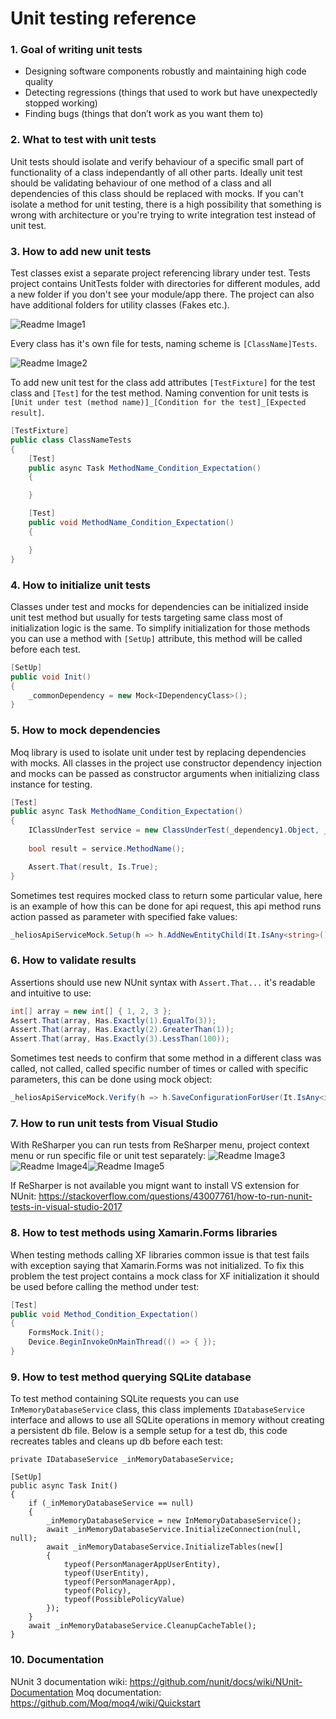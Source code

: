 # Unit testing reference

### 1. Goal of writing unit tests
* Designing software components robustly and maintaining high code quality
* Detecting regressions (things that used to work but have unexpectedly stopped working)
* Finding bugs (things that don’t work as you want them to)

### 2. What to test with unit tests

Unit tests should isolate and verify behaviour of a specific small part of functionality of a class independantly of all other parts. Ideally unit test should be validating behaviour of one method of a class and all dependencies of this class should be replaced with mocks. If you can't isolate a method for unit testing, there is a high possibility that something is wrong with architecture or you're trying to write integration test instead of unit test.

### 3. How to add new unit tests

Test classes exist a separate project referencing library under test. Tests project contains UnitTests folder with directories for different modules, add a new folder if you don't see your module/app there. The project can also have additional folders for utility classes (Fakes etc.).

![Readme Image1](ReadmeImage1.png)

Every class has it's own file for tests, naming scheme is ```[ClassName]Tests```.

![Readme Image2](ReadmeImage2.png)

To add new unit test for the class add attributes ```[TestFixture]``` for the test class and ```[Test]``` for the test method. Naming convention for unit tests is ```[Unit under test (method name)]_[Condition for the test]_[Expected result]```.
```C#
[TestFixture]
public class ClassNameTests
{
	[Test]
	public async Task MethodName_Condition_Expectation()
	{

	}

	[Test]
	public void MethodName_Condition_Expectation()
	{

	}
}
```

### 4. How to initialize unit tests

Classes under test and mocks for dependencies can be initialized inside unit test method but usually for tests targeting same class most of initialization logic is the same. To simplify initialization for those methods you can use a method with ```[SetUp]``` attribute, this method will be called before each test.
```C#
[SetUp]
public void Init()
{
	_commonDependency = new Mock<IDependencyClass>();
}
```

### 5. How to mock dependencies

Moq library is used to isolate unit under test by replacing dependencies with mocks. All classes in the project use constructor dependency injection and mocks can be passed as constructor arguments when initializing class instance for testing.

```C#
[Test]
public async Task MethodName_Condition_Expectation()
{
	IClassUnderTest service = new ClassUnderTest(_dependency1.Object, _dependency2.Object, _dependency3.Object);
	
	bool result = service.MethodName();

	Assert.That(result, Is.True);
}
```

Sometimes test requires mocked class to return some particular value, here is an example of how this can be done for api request, this api method runs action passed as parameter with specified fake values:
```C#
_heliosApiServiceMock.Setup(h => h.AddNewEntityChild(It.IsAny<string>(), It.IsAny<int>(), It.IsAny<int>(), It.IsAny<Action<ApiResponse<TreeElement>>>())).Callback((string name, int parentId, int typeId, Action<ApiResponse<TreeElement>> action) => action(new ApiResponse<TreeElement> { Response = new TreeElement() })).Returns(Task.FromResult<Object>(null));
```

### 6. How to validate results

Assertions should use new NUnit syntax with ```Assert.That...``` it's readable and intuitive to use:
```C#
int[] array = new int[] { 1, 2, 3 };
Assert.That(array, Has.Exactly(1).EqualTo(3));
Assert.That(array, Has.Exactly(2).GreaterThan(1));
Assert.That(array, Has.Exactly(3).LessThan(100));
```

Sometimes test needs to confirm that some method in a different class was called, not called, called specific number of times or called with specific parameters, this can be done using mock object:
```C#
_heliosApiServiceMock.Verify(h => h.SaveConfigurationForUser(It.IsAny<int>(), It.Is<SaveConfigurationForUserRequest>(s => s.ForCreate.Any(f => f.ApplicationId == 36))), Times.Once);
```

### 7. How to run unit tests from Visual Studio
With ReSharper you can run tests from ReSharper menu, project context menu or run specific file or unit test separately:
![Readme Image3](ReadmeImage3.png)![Readme Image4](ReadmeImage4.png)![Readme Image5](ReadmeImage5.png)

If ReSharper is not available you mignt want to install VS extension for NUnit: https://stackoverflow.com/questions/43007761/how-to-run-nunit-tests-in-visual-studio-2017

### 8. How to test methods using Xamarin.Forms libraries
When testing methods calling XF libraries common issue is that test fails with exception saying that Xamarin.Forms was not initialized. To fix this problem the test project contains a mock class for XF initialization it should be used before calling the method under test:
```C#
[Test]
public void Method_Condition_Expectation()
{
	FormsMock.Init();
	Device.BeginInvokeOnMainThread(() => { });
}
```

### 9. How to test method querying SQLite database
To test method containing SQLite requests you can use ```InMemoryDatabaseService``` class, this class implements ```IDatabaseService``` interface and allows to use all SQLite operations in memory without creating a persistent db file. Below is a semple setup for a test db, this code recreates tables and cleans up db before each test:

```
private IDatabaseService _inMemoryDatabaseService;

[SetUp]
public async Task Init()
{
	if (_inMemoryDatabaseService == null)
	{
		_inMemoryDatabaseService = new InMemoryDatabaseService();
		await _inMemoryDatabaseService.InitializeConnection(null, null);
		await _inMemoryDatabaseService.InitializeTables(new[]
		{
			typeof(PersonManagerAppUserEntity),
			typeof(UserEntity),
			typeof(PersonManagerApp),
			typeof(Policy),
			typeof(PossiblePolicyValue)
		});
	}
	await _inMemoryDatabaseService.CleanupCacheTable();
}
```

### 10. Documentation

NUnit 3 documentation wiki: https://github.com/nunit/docs/wiki/NUnit-Documentation
Moq documentation: https://github.com/Moq/moq4/wiki/Quickstart
